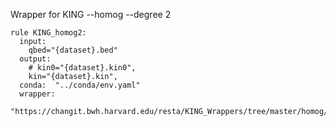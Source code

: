 Wrapper for KING --homog --degree 2

```
rule KING_homog2:
  input:  
    qbed="{dataset}.bed"
  output:
    # kin0="{dataset}.kin0",
    kin="{dataset}.kin",
  conda:  "../conda/env.yaml"
  wrapper:
    "https://changit.bwh.harvard.edu/resta/KING_Wrappers/tree/master/homog/1bed/degree2"
```
